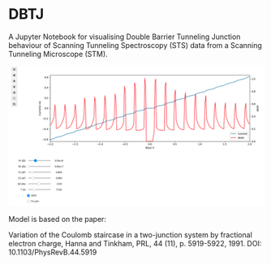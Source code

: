 # DBTJ
A Jupyter Notebook for visualising Double Barrier Tunneling Junction behaviour of Scanning Tunneling Spectroscopy (STS) data from a Scanning Tunneling Microscope (STM).

![Example use](example.png)

Model is based on the paper:

Variation of the Coulomb staircase in a two-junction system by fractional electron charge, Hanna and Tinkham, PRL, 44 (11), p. 5919-5922, 1991.
DOI: 10.1103/PhysRevB.44.5919
